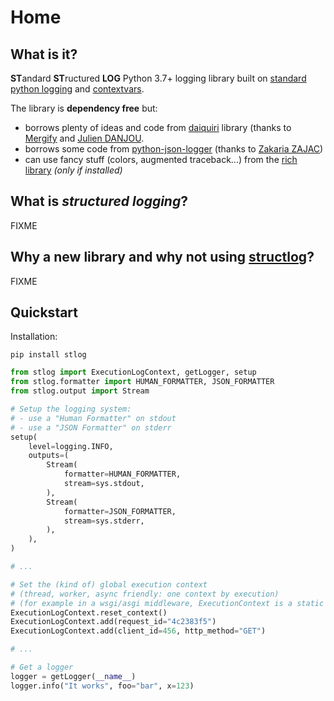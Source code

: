 # Home

## What is it?

**ST**andard **ST**ructured **LOG** Python 3.7+ logging library built on [standard python logging](https://docs.python.org/3/library/logging.html) and [contextvars](https://docs.python.org/3/library/contextvars.html).

The library is **dependency free** but:

- borrows plenty of ideas and code from [daiquiri](https://github.com/Mergifyio/daiquiri) library (thanks to [Mergify](https://mergify.com/) and [Julien DANJOU](https://julien.danjou.info/).
- borrows some code from [python-json-logger](https://github.com/madzak/python-json-logger) (thanks to [Zakaria ZAJAC](https://github.com/madzak))
- can use fancy stuff (colors, augmented traceback...) from the [rich library](https://github.com/Textualize/rich) *(only if installed)*

## What is *structured logging*?

FIXME

## Why a new library and why not using [structlog](https://www.structlog.org)?

FIXME

## Quickstart

Installation:

```
pip install stlog
```

```python
from stlog import ExecutionLogContext, getLogger, setup
from stlog.formatter import HUMAN_FORMATTER, JSON_FORMATTER
from stlog.output import Stream

# Setup the logging system:
# - use a "Human Formatter" on stdout
# - use a "JSON Formatter" on stderr
setup(
    level=logging.INFO,
    outputs=(
        Stream(
            formatter=HUMAN_FORMATTER,
            stream=sys.stdout,
        ),
        Stream(
            formatter=JSON_FORMATTER,
            stream=sys.stderr,
        ),
    ),
)

# ...

# Set the (kind of) global execution context
# (thread, worker, async friendly: one context by execution)
# (for example in a wsgi/asgi middleware, ExecutionContext is a static class)
ExecutionLogContext.reset_context()
ExecutionLogContext.add(request_id="4c2383f5")
ExecutionLogContext.add(client_id=456, http_method="GET")

# ...

# Get a logger
logger = getLogger(__name__)
logger.info("It works", foo="bar", x=123)
```
